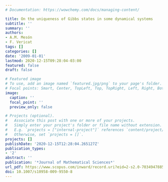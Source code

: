 ```yaml
---
# Documentation: https://wowchemy.com/docs/managing-content/

title: On the uniqueness of Gibbs states in some dynamical systems
subtitle: ''
summary: ''
authors:
- A.M. Mesón
- F. Vericat
tags: []
categories: []
date: '2009-01-01'
lastmod: 2020-12-15T09:28:04-03:00
featured: false
draft: false

# Featured image
# To use, add an image named `featured.jpg/png` to your page's folder.
# Focal points: Smart, Center, TopLeft, Top, TopRight, Left, Right, BottomLeft, Bottom, BottomRight.
image:
  caption: ''
  focal_point: ''
  preview_only: false

# Projects (optional).
#   Associate this post with one or more of your projects.
#   Simply enter your project's folder or file name without extension.
#   E.g. `projects = ["internal-project"]` references `content/project/deep-learning/index.md`.
#   Otherwise, set `projects = []`.
projects: []
publishDate: '2020-12-15T12:28:04.265127Z'
publication_types:
- '2'
abstract: ''
publication: '*Journal of Mathematical Sciences*'
url_pdf: https://www.scopus.com/inward/record.uri?eid=2-s2.0-70349478856&doi=10.1007%2fs10958-009-9550-8&partnerID=40&md5=6697715ef03cf29df61edb28632c6004
doi: 10.1007/s10958-009-9550-8
---
```

